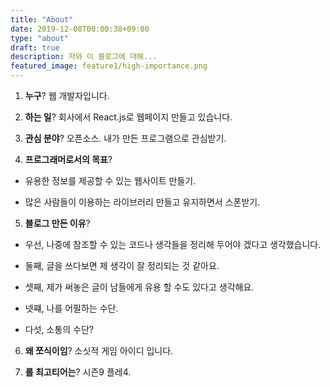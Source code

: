 ```yaml
---
title: "About"
date: 2019-12-08T00:00:38+09:00
type: "about"
draft: true
description: 저와 이 블로그에 대해...
featured_image: feature1/high-importance.png
---
```


1. **누구**? 웹 개발자입니다.

2. **하는 일**? 회사에서 React.js로 웹페이지 만들고 있습니다.

3. **관심 분야**? 오픈소스. 내가 만든 프로그램으로 관심받기.

4. **프로그래머로서의 목표**?

- 유용한 정보를 제공할 수 있는 웹사이트 만들기.

- 많은 사람들이 이용하는 라이브러리 만들고 유지하면서 스폰받기.

5. **블로그 만든 이유**?

- 우선, 나중에 참조할 수 있는 코드나 생각들을 정리해 두어야 겠다고 생각했습니다.

- 둘째, 글을 쓰다보면 제 생각이 잘 정리되는 것 같아요.

- 셋째, 제가 써놓은 글이 남들에게 유용 할 수도 있다고 생각해요.

- 넷쨰, 나를 어필하는 수단.

- 다섯, 소통의 수단?

6. **왜 쪼식이임**? 소싯적 게임 아이디 입니다.

7. **롤 최고티어는**? 시즌9 플레4.